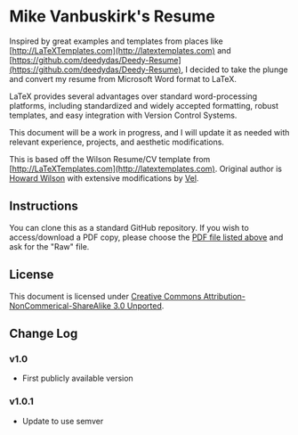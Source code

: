 # Mike Vanbuskirk's Resume

Inspired by great examples and templates from places like [http://LaTeXTemplates.com](http://latextemplates.com) and [https://github.com/deedydas/Deedy-Resume](https://github.com/deedydas/Deedy-Resume), I decided to take the plunge and convert my resume from Microsoft Word format to LaTeX.

LaTeX provides several advantages over standard word-processing platforms, including standardized and widely accepted formatting, robust templates, and easy integration with Version Control Systems.

This document will be a work in progress, and I will update it as needed with relevant experience, projects, and aesthetic modifications.

This is based off the Wilson Resume/CV template from [http://LaTeXTemplates.com](http://latextemplates.com). Original author is [Howard Wilson](https://github.com/watsonbox/cv_template_2004) with extensive modifications by [Vel](vel@latextemplates.com).

## Instructions
You can clone this as a standard GitHub repository. If you wish to access/download a PDF copy, please choose the [PDF file listed above](https://github.com/mikevanb/mv-resume/blob/master/mv_cv.pdf) and ask for the "Raw" file.

## License
This document is licensed under [Creative Commons Attribution-NonCommerical-ShareAlike 3.0 Unported](http://creativecommons.org/licenses/by-nc-sa/3.0/).

## Change Log
### v1.0
* First publicly available version

### v1.0.1
* Update to use semver
